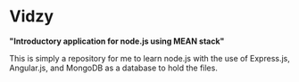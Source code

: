 # Vidzy
**"Introductory application for node.js using MEAN stack"**

This is simply a repository for me to learn node.js with the use of Express.js, Angular.js, and MongoDB as a database to hold the files.

